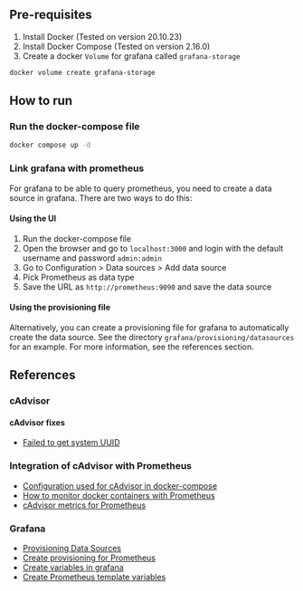 ## Pre-requisites

1. Install Docker (Tested on version 20.10.23)
2. Install Docker Compose (Tested on version 2.16.0)
3. Create a docker `Volume` for grafana called `grafana-storage`

```bash
docker volume create grafana-storage
```

## How to run

### Run the docker-compose file

```bash
docker compose up -d
```

### Link grafana with prometheus

For grafana to be able to query prometheus, you need to create a data source in grafana. There are two ways to do this:

#### Using the UI
1. Run the docker-compose file
2. Open the browser and go to `localhost:3000` and login with the default username and password `admin:admin`
3. Go to Configuration > Data sources > Add data source
4. Pick Prometheus as data type
5. Save the URL as `http://prometheus:9090` and save the data source

#### Using the provisioning file
Alternatively, you can create a provisioning file for grafana to automatically create the data source. See the directory `grafana/provisioning/datasources` for an example. For more information, see the references section.

## References

### cAdvisor

#### cAdvisor fixes

- [Failed to get system UUID](https://github.com/google/cadvisor/issues/2157)

### Integration of cAdvisor with Prometheus

- [Configuration used for cAdvisor in docker-compose](https://github.com/google/cadvisor#quick-start-running-cadvisor-in-a-docker-container)
- [How to monitor docker containers with Prometheus](https://prometheus.io/docs/guides/cadvisor/#monitoring-docker-container-metrics-using-cadvisor)
- [cAdvisor metrics for Prometheus](https://github.com/google/cadvisor/blob/master/docs/storage/prometheus.md)

### Grafana

- [Provisioning Data Sources](https://grafana.com/docs/grafana/latest/administration/provisioning/#data-sources)
- [Create provisioning for Prometheus](https://grafana.com/docs/grafana/latest/datasources/prometheus/#provision-the-data-source)
- [Create variables in grafana](https://grafana.com/docs/grafana/latest/dashboards/variables/add-template-variables/)
- [Create Prometheus template variables](https://grafana.com/docs/grafana/latest/datasources/prometheus/template-variables/)